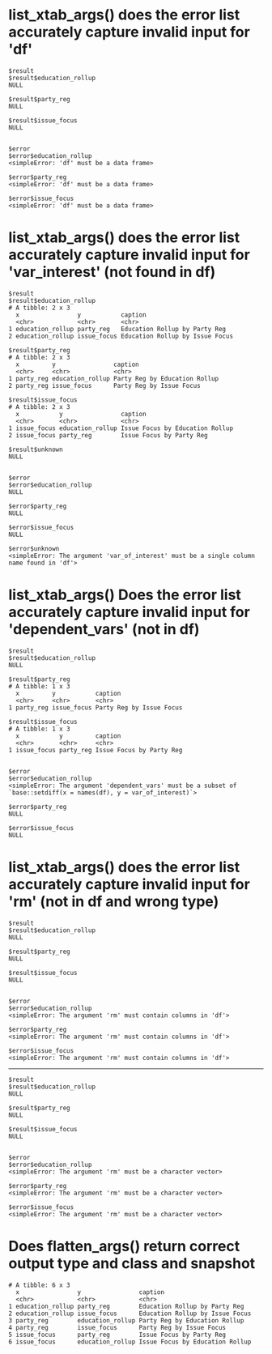 # list_xtab_args() does the error list accurately capture invalid input for 'df'

    $result
    $result$education_rollup
    NULL
    
    $result$party_reg
    NULL
    
    $result$issue_focus
    NULL
    
    
    $error
    $error$education_rollup
    <simpleError: 'df' must be a data frame>
    
    $error$party_reg
    <simpleError: 'df' must be a data frame>
    
    $error$issue_focus
    <simpleError: 'df' must be a data frame>
    
    

# list_xtab_args() does the error list accurately capture invalid input for 'var_interest' (not found in df)

    $result
    $result$education_rollup
    # A tibble: 2 x 3
      x                y           caption                        
      <chr>            <chr>       <chr>                          
    1 education_rollup party_reg   Education Rollup by Party Reg  
    2 education_rollup issue_focus Education Rollup by Issue Focus
    
    $result$party_reg
    # A tibble: 2 x 3
      x         y                caption                      
      <chr>     <chr>            <chr>                        
    1 party_reg education_rollup Party Reg by Education Rollup
    2 party_reg issue_focus      Party Reg by Issue Focus     
    
    $result$issue_focus
    # A tibble: 2 x 3
      x           y                caption                        
      <chr>       <chr>            <chr>                          
    1 issue_focus education_rollup Issue Focus by Education Rollup
    2 issue_focus party_reg        Issue Focus by Party Reg       
    
    $result$unknown
    NULL
    
    
    $error
    $error$education_rollup
    NULL
    
    $error$party_reg
    NULL
    
    $error$issue_focus
    NULL
    
    $error$unknown
    <simpleError: The argument 'var_of_interest' must be a single column name found in 'df'>
    
    

# list_xtab_args() Does the error list accurately capture invalid input for 'dependent_vars' (not in df)

    $result
    $result$education_rollup
    NULL
    
    $result$party_reg
    # A tibble: 1 x 3
      x         y           caption                 
      <chr>     <chr>       <chr>                   
    1 party_reg issue_focus Party Reg by Issue Focus
    
    $result$issue_focus
    # A tibble: 1 x 3
      x           y         caption                 
      <chr>       <chr>     <chr>                   
    1 issue_focus party_reg Issue Focus by Party Reg
    
    
    $error
    $error$education_rollup
    <simpleError: The argument 'dependent_vars' must be a subset of `base::setdiff(x = names(df), y = var_of_interest)`>
    
    $error$party_reg
    NULL
    
    $error$issue_focus
    NULL
    
    

# list_xtab_args() does the error list accurately capture invalid input for 'rm' (not in df and wrong type)

    $result
    $result$education_rollup
    NULL
    
    $result$party_reg
    NULL
    
    $result$issue_focus
    NULL
    
    
    $error
    $error$education_rollup
    <simpleError: The argument 'rm' must contain columns in 'df'>
    
    $error$party_reg
    <simpleError: The argument 'rm' must contain columns in 'df'>
    
    $error$issue_focus
    <simpleError: The argument 'rm' must contain columns in 'df'>
    
    

---

    $result
    $result$education_rollup
    NULL
    
    $result$party_reg
    NULL
    
    $result$issue_focus
    NULL
    
    
    $error
    $error$education_rollup
    <simpleError: The argument 'rm' must be a character vector>
    
    $error$party_reg
    <simpleError: The argument 'rm' must be a character vector>
    
    $error$issue_focus
    <simpleError: The argument 'rm' must be a character vector>
    
    

# Does flatten_args() return correct output type and class and snapshot

    # A tibble: 6 x 3
      x                y                caption                        
      <chr>            <chr>            <chr>                          
    1 education_rollup party_reg        Education Rollup by Party Reg  
    2 education_rollup issue_focus      Education Rollup by Issue Focus
    3 party_reg        education_rollup Party Reg by Education Rollup  
    4 party_reg        issue_focus      Party Reg by Issue Focus       
    5 issue_focus      party_reg        Issue Focus by Party Reg       
    6 issue_focus      education_rollup Issue Focus by Education Rollup

